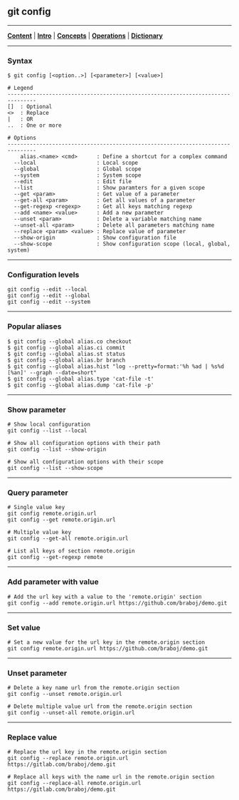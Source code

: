 ## git config
________________________________________________________________________________
[**Content**](../../README.md) |
[**Intro**](../../01-Introduction/introduction.md) |
[**Concepts**](../../02-Concepts/concepts.md) |
[**Operations**](../../03-Operations/operations.md) |
[**Dictionary**](../../04-Appendix/dictionary.md)
________________________________________________________________________________

### Syntax
```
$ git config [<option..>] [<parameter>] [<value>]

# Legend
-------------------------------------------------------------------------------
[]  : Optional
<>  : Replace
|   : OR
..  : One or more

# Options
-------------------------------------------------------------------------------
    alias.<name> <cmd>      : Define a shortcut for a complex command
  --local                   : Local scope
  --global                  : Global scope
  --system                  : System scope
  --edit                    : Edit file
  --list                    : Show paramters for a given scope
  --get <param>             : Get value of a parameter
  --get-all <param>         : Get all values of a parameter 
  --get-regexp <regexp>     : Get all keys matching regexp
  --add <name> <value>      : Add a new parameter
  --unset <param>           : Delete a variable matching name
  --unset-all <param>       : Delete all parameters matching name 
  --replace <param> <value> : Replace value of parameter
  --show-origin             : Show configuration file
  --show-scope              : Show configuration scope (local, global, system)
```

-------------------------------------------------------------------------------

### Configuration levels
    git config --edit --local
    git config --edit --global
    git config --edit --system

-------------------------------------------------------------------------------

### Popular aliases

```shell
$ git config --global alias.co checkout
$ git config --global alias.ci commit
$ git config --global alias.st status
$ git config --global alias.br branch
$ git config --global alias.hist "log --pretty=format:'%h %ad | %s%d [%an]' --graph --date=short"
$ git config --global alias.type 'cat-file -t'
$ git config --global alias.dump 'cat-file -p'
```

-------------------------------------------------------------------------------

### Show parameter
    # Show local configuration
    git config --list --local

    # Show all configuration options with their path
    git config --list --show-origin

    # Show all configuration options with their scope
    git config --list --show-scope

-------------------------------------------------------------------------------

### Query parameter
    # Single value key
    git config remote.origin.url
    git config --get remote.origin.url
    
    # Multiple value key
    git config --get-all remote.origin.url

    # List all keys of section remote.origin
    git config --get-regexp remote

-------------------------------------------------------------------------------

### Add parameter with value
    # Add the url key with a value to the 'remote.origin' section
    git config --add remote.origin.url https://github.com/braboj/demo.git

-------------------------------------------------------------------------------

### Set value
    # Set a new value for the url key in the remote.origin section
    git config remote.origin.url https://github.com/braboj/demo.git

-------------------------------------------------------------------------------

### Unset parameter
    # Delete a key name url from the remote.origin section 
    git config --unset remote.origin.url
    
    # Delete multiple value url from the remote.origin section
    git config --unset-all remote.origin.url

-------------------------------------------------------------------------------

### Replace value
    # Replace the url key in the remote.origin section
    git config --replace remote.origin.url https://gitlab.com/braboj/demo.git
    
    # Replace all keys with the name url in the remote.origin section
    git config --replace-all remote.origin.url https://gitlab.com/braboj/demo.git